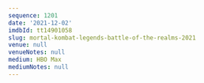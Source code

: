 ```yaml
---
sequence: 1201
date: '2021-12-02'
imdbId: tt14901058
slug: mortal-kombat-legends-battle-of-the-realms-2021
venue: null
venueNotes: null
medium: HBO Max
mediumNotes: null
---
```


